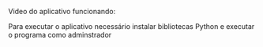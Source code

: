 Video do aplicativo funcionando: 

Para executar o aplicativo necessário instalar bibliotecas Python e executar o programa como adminstrador
